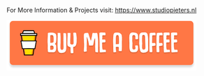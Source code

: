 
For More Information & Projects visit: https://www.studiopieters.nl


![Image of Yaktocat](https://raw.githubusercontent.com/AchimPieters/Fritzing-Custom-Parts/master/buymeacoffee.png)
